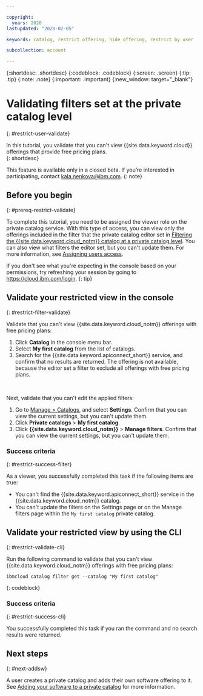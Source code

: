 ```yaml
---

copyright:
  years: 2020
lastupdated: "2020-02-05"

keywords: catalog, restrict offering, hide offering, restrict by user

subcollection: account

---
```


{:shortdesc: .shortdesc}
{:codeblock: .codeblock}
{:screen: .screen}
{:tip: .tip}
{:note: .note}
{:important: .important}
{:new_window: target="_blank"}

# Validating filters set at the private catalog level
{: #restrict-user-validate}

In this tutorial, you validate that you can't view {{site.data.keyword.cloud}} offerings that provide free pricing plans.  
{: shortdesc}

This feature is available only in a closed beta. If you’re interested in participating, contact kala.nenkova@ibm.com.
{: note}

## Before you begin
{: #prereq-restrict-validate}

To complete this tutorial, you need to be assigned the viewer role on the private catalog service. With this type of access, you can view only the offerings included in the filter that the private catalog editor set in [Filtering the {{site.data.keyword.cloud_notm}} catalog at a private catalog level](/docs/account?topic=account-restrict-by-user). You can also view what filters the editor set, but you can't update them. For more information, see [Assigning users access](/docs/account?topic=account-catalog-access).

  If you don't see what you're expecting in the console based on your permissions, try refreshing your session by going to https://cloud.ibm.com/login.
  {: tip}

## Validate your restricted view in the console 
{: #restrict-filter-validate}

Validate that you can't view {{site.data.keyword.cloud_notm}} offerings with free pricing plans:

1. Click **Catalog** in the console menu bar. 
2. Select **My first catalog** from the list of catalogs.
1. Search for the {{site.data.keyword.apiconnect_short}} service, and confirm that no results are returned. The offering is not available, because the editor set a filter to exclude all offerings with free pricing plans.  
<br>

Next, validate that you can't edit the applied filters:

1. Go to [Manage > Catalogs](https://cloud.ibm.com/content-mgmt/catalogs), and select **Settings**. Confirm that you can view the current settings, but you can't update them.
1. Click **Private catalogs** > **My first catalog**.
1. Click **{{site.data.keyword.cloud_notm}}** > **Manage filters**. Confirm that you can view the current settings, but you can't update them. 

### Success criteria
{: #restrict-success-filter}

As a viewer, you successfully completed this task if the following items are true:

* You can't find the {{site.data.keyword.apiconnect_short}} service in the {{site.data.keyword.cloud_notm}} catalog.
* You can't update the filters on the Settings page or on the Manage filters page within the `My first catalog` private catalog.

## Validate your restricted view by using the CLI
{: #restrict-validate-cli} 

Run the following command to validate that you can't view {{site.data.keyword.cloud_notm}} offerings with free pricing plans:

  ```
  ibmcloud catalog filter get --catalog "My first catalog"
  ```
  {: codeblock}

### Success criteria
{: #restrict-success-cli}

You successfully completed this task if you ran the command and no search results were returned. 

## Next steps
{: #next-addsw}

A user creates a private catalog and adds their own software offering to it. See [Adding your software to a private catalog](/docs/account?topic=account-create-private-catalog) for more information.


